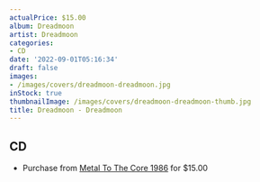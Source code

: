 ```yaml
---
actualPrice: $15.00
album: Dreadmoon
artist: Dreadmoon
categories:
- CD
date: '2022-09-01T05:16:34'
draft: false
images:
- /images/covers/dreadmoon-dreadmoon.jpg
inStock: true
thumbnailImage: /images/covers/dreadmoon-dreadmoon-thumb.jpg
title: Dreadmoon - Dreadmoon
---
```


## CD
* Purchase from [Metal To The Core 1986](https://metaltothecore1986.com/shop/dreadmoon-dreadmoon-cd/) for $15.00

